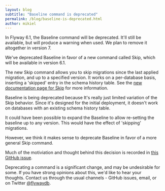 ```yaml
---
layout: blog
subtitle: "Baseline command is deprecated"
permalink: /blog/baseline-is-deprecated.html
author: mikiel
---
```


In Flyway 6.1, the Baseline command will be deprecated. It'll still be available, but will produce a warning when used. We plan to remove it altogether in version 7.

We've deprecated Baseline in favor of a new command called Skip, which will be available in version 6.1.

The new Skip command allows you to skip migrations since the last applied migration, and up to a specified version. It works on a per-database basis, inserting a 'skipped' entry in the schema history table. See the [new documentation page for Skip](../documentation/command/skip) for more information.

Baseline is being deprecated because It's really just limited variation of the Skip behavior. Since it's designed for the initial deployment, it doesn't work on databases with an existing schema history table.

It could have been possible to expand the Baseline to allow re-setting the baseline up to any version. This would have the effect of 'skipping' migrations.

However, we think it makes sense to deprecate Baseline in favor of a more general Skip command.

Much of the motiviation and thought behind this decision is recorded in [this GitHub issue](https://github.com/flyway/flyway/issues/1986).

Deprecating a command is a significant change, and may be undesirable for some. If you have strong opinions about this, we'd like to hear your thoughts. Contact us through the usual channels - GitHub issues, email, or on Twitter [@flywaydb](https://twitter.com/flywaydb).